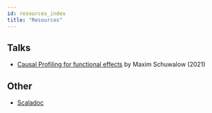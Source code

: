 ```yaml
---
id: resources_index
title: "Resources"
---
```


## Talks

- [Causal Profiling for functional effects](https://youtu.be/rdETYUc8XyI) by Maxim Schuwalow (2021)

## Other

- [Scaladoc](https://zio.github.io/zio-profiling/api/index.html)
